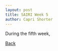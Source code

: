 ```yaml
---
layout: post
title: SAIRI Week 5
author: Capri Shorter
---
```


During the fifth week,     

[Back](./)


